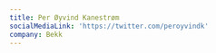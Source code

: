 ```yaml
---
title: Per Øyvind Kanestrøm
socialMediaLink: 'https://twitter.com/peroyvindk'
company: Bekk
---
```


